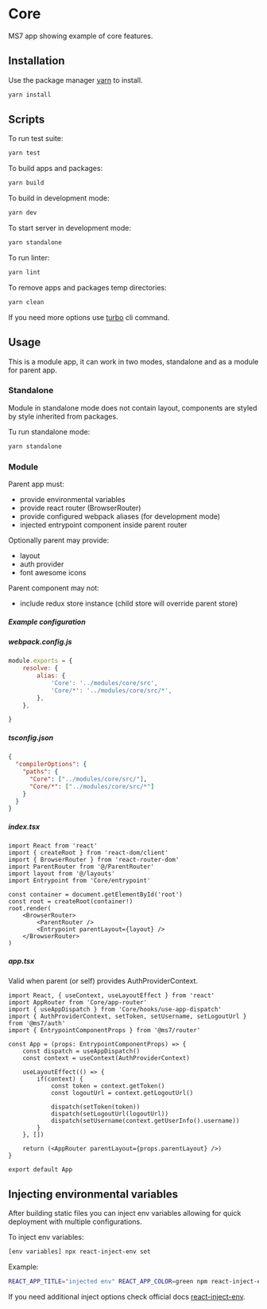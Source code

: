 # Core

MS7 app showing example of core features.

## Installation

Use the package manager [yarn](https://classic.yarnpkg.com/en/docs/install#debian-stable) to install.

```bash
yarn install
```

## Scripts

To run test suite:
```bash
yarn test
```

To build apps and packages:
```bash
yarn build
```

To build in development mode:
```bash
yarn dev
```

To start server in development mode:
```bash
yarn standalone
```

To run linter:
```bash
yarn lint
```

To remove apps and packages temp directories:
```bash
yarn clean
```

If you need more options use [turbo](https://turborepo.org/docs/core-concepts/filtering) cli command.

## Usage

This is a module app, it can work in two modes, standalone and as a module for parent app.

### Standalone

Module in standalone mode does not contain layout, components are styled by style inherited from packages.

Tu run standalone mode:
```bash
yarn standalone
```

### Module

Parent app must:
- provide environmental variables
- provide react router (BrowserRouter)
- provide configured webpack aliases (for development mode)
- injected entrypoint component inside parent router

Optionally parent may provide:
- layout
- auth provider
- font awesome icons

Parent component may not:
- include redux store instance (child store will override parent store)

##### Example configuration

##### webpack.config.js

```js
module.exports = {
    resolve: {
        alias: {
            'Core': '../modules/core/src',
            'Core/*': '../modules/core/src/*',
        },
    },

}
```

##### tsconfig.json

```json
{
  "compilerOptions": {
    "paths": {
      "Core": ["../modules/core/src/"],
      "Core/*": ["../modules/core/src/*"]
    }
  }
}
```

##### index.tsx

```tsx
import React from 'react'
import { createRoot } from 'react-dom/client'
import { BrowserRouter } from 'react-router-dom'
import ParentRouter from '@/ParentRouter'
import layout from '@/layouts'
import Entrypoint from 'Core/entrypoint'

const container = document.getElementById('root')
const root = createRoot(container!)
root.render(
    <BrowserRouter>
        <ParentRouter />
        <Entrypoint parentLayout={layout} />
    </BrowserRouter>
)
```

##### app.tsx

Valid when parent (or self) provides AuthProviderContext.

```tsx
import React, { useContext, useLayoutEffect } from 'react'
import AppRouter from 'Core/app-router'
import { useAppDispatch } from 'Core/hooks/use-app-dispatch'
import { AuthProviderContext, setToken, setUsername, setLogoutUrl } from '@ms7/auth'
import { EntrypointComponentProps } from '@ms7/router'

const App = (props: EntrypointComponentProps) => {
    const dispatch = useAppDispatch()
    const context = useContext(AuthProviderContext)

    useLayoutEffect(() => {
        if(context) {
            const token = context.getToken()
            const logoutUrl = context.getLogoutUrl()

            dispatch(setToken(token))
            dispatch(setLogoutUrl(logoutUrl))
            dispatch(setUsername(context.getUserInfo().username))
        }
    }, [])
    
    return (<AppRouter parentLayout={props.parentLayout} />)
}

export default App
```

## Injecting environmental variables

After building static files you can inject env variables allowing for quick deployment with multiple configurations.

To inject env variables:
```bash
[env variables] npx react-inject-env set
```

Example:
```bash
REACT_APP_TITLE="injected env" REACT_APP_COLOR=green npm react-inject-env set
```

If you need additional inject options check official docs [react-inject-env](https://github.com/codegowhere/react-inject-env).
